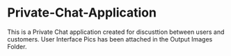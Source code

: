# Private-Chat-Application
This is a Private Chat application created for discusttion between users and customers. 
User Interface Pics has been attached in the Output Images Folder.
